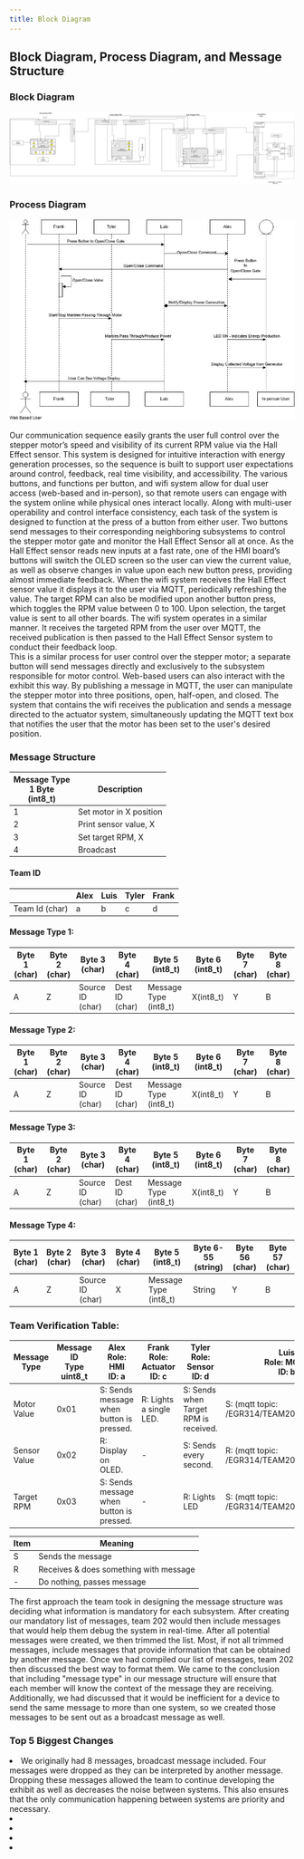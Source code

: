 ```yaml
---
title: Block Diagram
---
```


## Block Diagram, Process Diagram, and Message Structure

### Block Diagram

![Figure 1: Team Block Diagram](./TeamBlockDiagram.png)

### Process Diagram

![Figure 2: Communication Process Diagram](./SequenceDiagram.jpg)

Our communication sequence easily grants the user full control over the stepper motor’s speed and visibility of its current RPM value via the Hall Effect sensor.  This system is designed for intuitive interaction with energy generation processes, so the sequence is built to support user expectations around control, feedback, real time visibility, and accessibility.
The various buttons, and functions per button, and wifi system allow for dual user access (web-based and in-person), so that remote users can engage with the system online while physical ones interact locally.  Along with multi-user operability and control interface consistency, each task of the system is designed to function at the press of a button from either user.  Two buttons send messages to their corresponding neighboring subsystems to control the stepper motor gate and monitor the Hall Effect Sensor all at once.  As the Hall Effect sensor reads new inputs at a fast rate, one of the HMI board’s buttons will switch the OLED screen so the user can view the current value, as well as observe changes in value upon each new button press, providing almost immediate feedback. When the wifi system receives the Hall Effect sensor value it displays it to the user via MQTT, periodically refreshing the value. The target RPM can also be modified upon another button press, which toggles the RPM value between 0 to 100.  Upon selection, the target value is sent to all other boards. The wifi system operates in a similar manner. It receives the targeted RPM from the user over MQTT, the received publication is then passed to the Hall Effect Sensor system to conduct their feedback loop.  
This is a similar process for user control over the stepper motor; a separate button will send messages directly and exclusively to the subsystem responsible for motor control. Web-based users can also interact with the exhibit this way. By publishing a message in MQTT, the user can manipulate the stepper motor into three positions, open, half-open, and closed. The system that contains the wifi receives the publication and sends a message directed to the actuator system, simultaneously updating the MQTT text box that notifies the user that the motor has been set to the user's desired position.  

### Message Structure

| Message Type <br /> 1 Byte <br /> (int8_t)            | Description |
| --------------------------------------------- | ----------- |
|1                                              | Set motor in X position |
|2                                              | Print sensor value, X |
|3                                              | Set target RPM, X |
|4                                              | Broadcast |

#### Team ID

|  | Alex | Luis | Tyler | Frank |
|--|------|------|-------|-------|
|Team Id (char) | a | b | c | d |

#### Message Type 1:

| Byte 1 (char) | Byte 2 (char) | Byte 3 (char) | Byte 4 (char) | Byte 5 (int8_t) | Byte 6 (int8_t) | Byte 7 (char) | Byte 8 (char) |
| --------------| ------------- | ------------- | ------------- | ------------- | --------------- | ---------------- | -------------- |
| A | Z | Source ID (char)| Dest ID (char)| Message Type (int8_t) | X(int8_t) | Y | B |

#### Message Type 2:

| Byte 1 (char) | Byte 2 (char) | Byte 3 (char) | Byte 4 (char) | Byte 5 (int8_t) | Byte 6 (int8_t) | Byte 7 (char) | Byte 8 (char) |
| --------------| ------------- | ------------- | ------------- | ------------- | --------------- | -------------- | ------------ |
| A | Z | Source ID (char)| Dest ID (char)| Message Type (int8_t)| X(int8_t) | Y | B |

#### Message Type 3:

| Byte 1 (char) | Byte 2 (char) | Byte 3 (char) | Byte 4 (char) | Byte 5 (int8_t) | Byte 6 (int8_t) | Byte 7 (char) | Byte 8 (char) |
| --------------| ------------- | ------------- | ------------- | ------------- | --------------- | -------------- | ------------ |
| A | Z | Source ID (char)| Dest ID (char)| Message Type (int8_t)| X(int8_t) | Y | B |

#### Message Type 4:

| Byte 1 (char) | Byte 2 (char) | Byte 3 (char) | Byte 4 (char) | Byte 5 (int8_t) | Byte 6-55 (string) | Byte 56 (char) | Byte 57 (char) |
| --------------| ------------- | ------------- | ------------- | --------------- | ---------------- | -------------- | ------------ |
| A | Z | Source ID (char) | X | Message Type (int8_t)| String | Y | B |

### Team Verification Table:

| Message Type | Message ID <br /> Type <br /> uint8_t | Alex <br /> Role: HMI <br /> ID: a | Frank <br /> Role: Actuator <br /> ID: c | Tyler <br /> Role: Sensor <br /> ID: d | Luis <br /> Role: MQTT <br /> ID: b |
| --------------| ------------- | ------------- | ------------- | ------------- | --------------- |
| Motor Value | 0x01 | S: Sends message when button is pressed. | R: Lights a single LED. | S: Sends when Target RPM is received. | S: (mqtt topic: /EGR314/TEAM202LS/SUB) |
| Sensor Value | 0x02 | R: Display on OLED. | -  | S: Sends every second. | R: (mqtt topic: /EGR314/TEAM202LS/SENSOR) |
| Target RPM | 0x03 | S: Sends message when button is pressed. | - | R: Lights LED | S: (mqtt topic: /EGR314/TEAM202LS/RPM) |

|Item | Meaning |
|-----| ------- |
| S | Sends the message |
| R | Receives & does something with message |
| - | Do nothing, passes message |

The first approach the team took in designing the message structure was deciding what information is mandatory for each subsystem. After creating our mandatory list of messages, team 202 would then include messages that would help them debug the system in real-time. After all potential messages were created, we then trimmed the list. Most, if not all trimmed messages, include messages that provide information that can be obtained by another message.
Once we had compiled our list of messages, team 202 then discussed the best way to format them. We came to the conclusion that including "message type" in our message structure will ensure that each member will know the context of the message they are receiving. Additionally, we had discussed that it would be inefficient for a device to send the same message to more than one system, so we created those messages to be sent out as a broadcast message as well.

### Top 5 Biggest Changes

<li>We originally had 8 messages, broadcast message included. Four messages were dropped as they can be interpreted by another message. Dropping these messages allowed the team to continue developing the exhibit as well as decreases the noise between systems. This also ensures that the only communication happening between systems are priority and necessary.</li>
<li></li>
<li></li>
<li></li>
<li></li>
